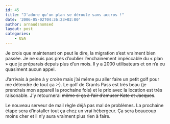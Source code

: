 ```yaml
---
id: 45
title: "J'adore qu'un plan se déroule sans accros !"
date: '2006-05-02T04:36:23+02:00'
author: arnaudsnomsed
layout: post
categories:
    - USA
---
```


Je crois que maintenant on peut le dire, la migration s’est vraiment bien passée. Je ne suis pas près d’oublier l’enchainement impéccable du « plan » que je préparais depuis plus d’un mois. Il y a 2000 utilisateurs et on n’a eu quasiment aucun appel.

J’arrivais à peine à y croire mais j’ai même pu aller faire un petit golf pour me détendre de tout ça :-). Le golf de Grants Pass est très beau (je prendrais mon appareil la prochaine fois) et le prix avec la location est très raisonable. J’y retournerai <del datetime="2006-05-02T08:24:20+00:00">même si ça à l’air d’amuser Kate et Jacques</del>.

Le nouveau serveur de mail règle déjà pas mal de problèmes. La prochaine étape sera d’installer tout ça chez un vrai hébergeur. Ça sera beaucoup moins cher et il n’y aura vraiment plus rien à faire.